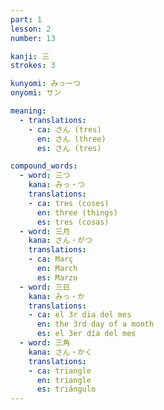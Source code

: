 ```yaml
---
part: 1
lesson: 2
number: 13

kanji: 三
strokes: 3

kunyomi: みっーつ
onyomi: サン

meaning:
  - translations:
    - ca: さん (tres)
      en: さん (three)
      es: さん (tres)

compound_words:
  - word: 三つ
    kana: みっ・つ
    translations:
    - ca: tres (coses)
      en: three (things)
      es: tres (cosas)
  - word: 三月
    kana: さん・がつ
    translations:
    - ca: Març
      en: March
      es: Marzo
  - word: 三日
    kana: みっ・か
    translations:
    - ca: el 3r dia del mes
      en: the 3rd day of a month
      es: el 3er día del mes
  - word: 三角
    kana: さん・かく
    translations:
    - ca: triangle
      en: triangle
      es: triángulo
---
```

